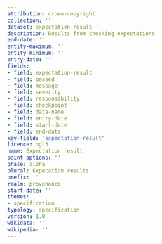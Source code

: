 ```yaml
---
attribution: crown-copyright
collection: ''
dataset: expectation-result
description: Results from checking expectations
end-date: ''
entity-maximum: ''
entity-minimum: ''
entry-date: ''
fields:
- field: expectation-result
- field: passed
- field: message
- field: severity
- field: responsibility
- field: checkpoint
- field: data-name
- field: entry-date
- field: start-date
- field: end-date
key-field: 'expectation-result'
licence: ogl3
name: Expectation result
paint-options: ''
phase: alpha
plural: Expecation results
prefix: ''
realm: provenance
start-date: ''
themes:
- specification
typology: specification
version: 1.0
wikidata: ''
wikipedia: ''
---
```

